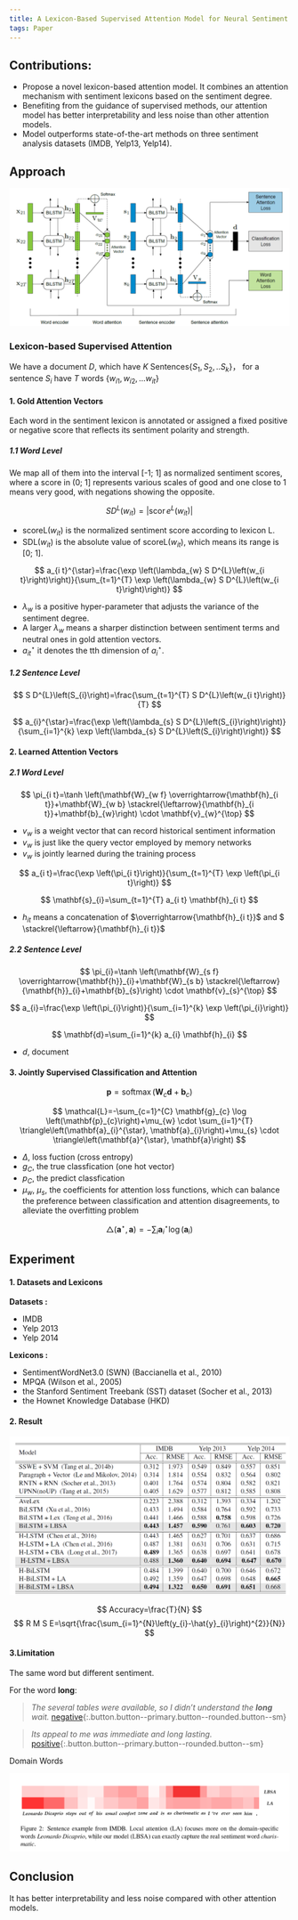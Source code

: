 ```yaml
---
title: A Lexicon-Based Supervised Attention Model for Neural Sentiment Analysis
tags: Paper
---
```


## Contributions:

- Propose a novel lexicon-based attention model. It combines an attention mechanism with sentiment lexicons based on the sentiment degree.
- Benefiting from the guidance of supervised methods, our attention model has better interpretability and less noise than other attention models.
- Model outperforms state-of-the-art methods on three sentiment analysis datasets (IMDB, Yelp13, Yelp14).

## Approach

![lbsa](../assets/lbsa.png)

### Lexicon-based Supervised Attention

We have a document $D$, which have $K$ Sentences$\{S_{1}, S_{2}, ..S_{k}\}$， for a sentence $S_{i}$ have $T$ words $\{w_{i 1}, w_{i 2}, ... w_{i t}\}$

#### 1. Gold Attention Vectors

Each word in the sentiment lexicon is annotated or assigned a fixed positive or negative score that reflects its sentiment polarity and strength.

##### 1.1 Word Level

We map all of them into the interval [-1; 1] as normalized sentiment scores, where a score in (0; 1] represents various scales of good and one close to 1 means very good, with negations showing the opposite.

$$
S D^{L}\left(w_{i t}\right)=\left|\operatorname{scor} e^{L}\left(w_{i t}\right)\right|
$$

- scoreL($w_{i t}$) is the normalized sentiment score according to lexicon L.
- SDL($w_{i t}$) is the absolute value of scoreL($w_{i t}$), which means its range is [0; 1].

$$
a_{i t}^{\star}=\frac{\exp \left(\lambda_{w} S D^{L}\left(w_{i t}\right)\right)}{\sum_{t=1}^{T} \exp \left(\lambda_{w} S D^{L}\left(w_{i t}\right)\right)}
$$

- $\lambda_{w}$ is a positive hyper-parameter that adjusts the variance of the sentiment degree.
- A larger $\lambda_{w}$ means a sharper distinction between sentiment terms and neutral ones in gold attention vectors.
- $a_{i t}^{\star}$ it denotes the tth dimension of $a_{i}^{\star}$.

##### 1.2 Sentence Level

$$
S D^{L}\left(S_{i}\right)=\frac{\sum_{t=1}^{T} S D^{L}\left(w_{i t}\right)}{T}
$$

$$
a_{i}^{\star}=\frac{\exp \left(\lambda_{s} S D^{L}\left(S_{i}\right)\right)}{\sum_{i=1}^{k} \exp \left(\lambda_{s} S D^{L}\left(S_{i}\right)\right)}
$$

#### 2. Learned Attention Vectors
##### 2.1 Word Level
$$
\pi_{i t}=\tanh \left(\mathbf{W}_{w f} \overrightarrow{\mathbf{h}_{i t}}+\mathbf{W}_{w b} \stackrel{\leftarrow}{\mathbf{h}_{i t}}+\mathbf{b}_{w}\right) \cdot \mathbf{v}_{w}^{\top}
$$

- $v_{w}$ is a weight vector that can record historical sentiment information
- $v_{w}$ is just like the query vector employed by memory networks
- $v_{w}$ is jointly learned during the training process

$$
a_{i t}=\frac{\exp \left(\pi_{i t}\right)}{\sum_{t=1}^{T} \exp \left(\pi_{i t}\right)}
$$

$$
\mathbf{s}_{i}=\sum_{t=1}^{T} a_{i t} \mathbf{h}_{i t}
$$

- ${h}_{i t}$ means a concatenation of $\overrightarrow{\mathbf{h}_{i t}}$ and $ \stackrel{\leftarrow}{\mathbf{h}_{i t}}$

##### 2.2 Sentence Level

$$
\pi_{i}=\tanh \left(\mathbf{W}_{s f} \overrightarrow{\mathbf{h}}_{i}+\mathbf{W}_{s b} \stackrel{\leftarrow}{\mathbf{h}}_{i}+\mathbf{b}_{s}\right) \cdot \mathbf{v}_{s}^{\top}
$$

$$
a_{i}=\frac{\exp \left(\pi_{i}\right)}{\sum_{i=1}^{k} \exp \left(\pi_{i}\right)}
$$

$$
\mathbf{d}=\sum_{i=1}^{k} a_{i} \mathbf{h}_{i}
$$

- $d$, document

#### 3. Jointly Supervised Classification and Attention

$$
\mathbf{p}=\operatorname{softmax}\left(\mathbf{W}_{c} \mathbf{d}+\mathbf{b}_{c}\right)
$$

$$
\mathcal{L}=-\sum_{c=1}^{C} \mathbf{g}_{c} \log \left(\mathbf{p}_{c}\right)+\mu_{w} \cdot \sum_{i=1}^{T} \triangle\left(\mathbf{a}_{i}^{\star}, \mathbf{a}_{i}\right)+\mu_{s} \cdot \triangle\left(\mathbf{a}^{\star}, \mathbf{a}\right)
$$

- $\Delta$, loss fuction (cross entropy)
- $g_{C}$, the true classfication (one hot vector)
- $p_{C}$, the predict classfication
- $\mu_{w}$, $\mu_{s}$, the coefficients for attention loss functions, which can balance the preference between classification and attention disagreements, to alleviate the overfitting problem

$$
\triangle\left(\mathbf{a}^{\star}, \mathbf{a}\right)=-\sum_{i} \mathbf{a}_{i}^{\star} \log \left(\mathbf{a}_{i}\right)
$$

## Experiment
#### 1. Datasets and Lexicons
**Datasets :**
- IMDB
- Yelp 2013
- Yelp 2014

**Lexicons :**
- SentimentWordNet3.0 (SWN) (Baccianella et al., 2010)
- MPQA (Wilson et al., 2005)
- the Stanford Sentiment Treebank (SST) dataset (Socher et al., 2013)
- the Hownet Knowledge Database (HKD)

#### 2. Result

![lbsaresult](../assets/lbsaresult.png)

$$
Accuracy=\frac{T}{N}
$$
$$
R M S E=\sqrt{\frac{\sum_{i=1}^{N}\left(y_{i}-\hat{y}_{i}\right)^{2}}{N}}
$$

#### 3.Limitation

The same word but different sentiment.

For the word **long**:
>*The several tables were available, so I didn’t understand the **long** wait.* [negative](#){:.button.button--primary.button--rounded.button--sm}

>*Its appeal to me was immediate and long lasting.* [positive](#){:.button.button--primary.button--rounded.button--sm}

Domain Words

![domainwords](../assets/domainwords.png)

## Conclusion

It has better interpretability and less noise compared with other attention models.
